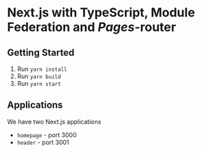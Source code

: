 # Next.js with TypeScript, Module Federation and _Pages_-router

## Getting Started

1. Run `yarn install`
2. Run `yarn build`
3. Run `yarn start` 

## Applications

We have two Next.js applications

- `homepage` - port 3000
- `header` - port 3001
